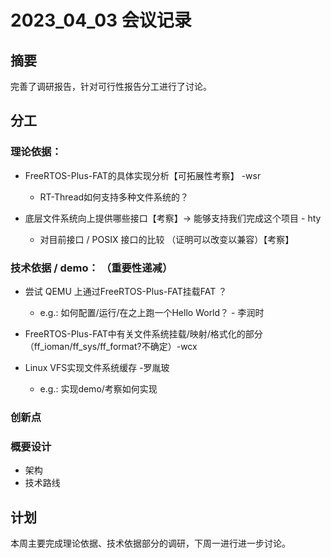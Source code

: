 # 2023_04_03 会议记录
## 摘要
完善了调研报告，针对可行性报告分工进行了讨论。

## 分工
### 理论依据：
* FreeRTOS-Plus-FAT的具体实现分析【可拓展性考察】 -wsr
  - RT-Thread如何支持多种文件系统的？

* 底层文件系统向上提供哪些接口【考察】-> 能够支持我们完成这个项目 - hty
  - 对目前接口 / POSIX 接口的比较 （证明可以改变以兼容）【考察】

### 技术依据 / demo： （重要性递减）
* 尝试 QEMU 上通过FreeRTOS-Plus-FAT挂载FAT ？
  - e.g.: 如何配置/运行/在之上跑一个Hello World？ - 李润时

* FreeRTOS-Plus-FAT中有关文件系统挂载/映射/格式化的部分
（ff_ioman/ff_sys/ff_format?不确定）-wcx

* Linux VFS实现文件系统缓存 -罗胤玻
  - e.g.: 实现demo/考察如何实现

### 创新点

### 概要设计
* 架构
* 技术路线

## 计划
本周主要完成理论依据、技术依据部分的调研，下周一进行进一步讨论。